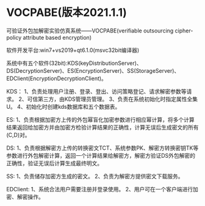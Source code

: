 # VOCPABE(版本2021.1.1)
 可验证外包加解密实验仿真系统——VOCPABE(verifiable outsourcing cipher-policy attribute based encryption)
 
软件开发平台:win7+vs2019+qt6.1.0(msvc32bit编译器)

 系统中有五个软件(32bit):KDS(keyDistributionServer)、DS(DecryptionServer)、ES(EncryptionServer)、SS(StorageServer)、EDClient(EncryptionDecryptionClient)。
 
 KDS：
 1、负责处理用户注册、登录、登出、访问策略登记、请求解密参数等请求。
 2、可信第三方，由KDS管理员管理。
 3、负责在系统初始化时指定属性全集U。
 4、初始化时创建kds数据库和五个数据表。

ES:
1、负责根据加密方上传的外包幂盲化加密参数进行相应幂计算，将多个计算结果返回给加密方并由加密方检验计算结果的正确性，计算无误后生成密文的所有(C,D)对。

DS:
1、负责根据解密方上传的转换密文TCT、系统参数PK、解密方转换密钥TK等参数进行外包解密计算，返回一个计算结果给解密方，解密方验证DS外包解密的正确性，验证无误后计算生成最终明文。

SS:
1、负责储存加密方生成的密文。
2、负责为解密方提供密文下载服务。

EDClient:
1、系统合法用户需要注册并登录使用。
2、用户可在一个客户端进行加密、解密操作。


